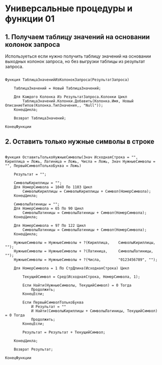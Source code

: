 # Универсальные процедуры и функции 01

## 1. Получаем таблицу значений на основании колонок запроса

Используеться если нужно получить таблицу значений на основании выходных колонок запроса, но без выгрузки таблицы из результат запроса.

```bsl

Функция ТаблицаЗначенийИзКолонокЗапроса(РезультатЗапроса)

	ТаблицаЗначений = Новый ТаблицаЗначений;
	
	Для Каждого Колонка Из РезультатЗапроса.Колонки Цикл
		ТаблицаЗначений.Колонки.Добавить(Колонка.Имя, Новый ОписаниеТипов(Колонка.ТипЗначения,, "Null"));
	КонецЦикла;

	Возврат ТаблицаЗначений;

КонецФункции

```

## 2. Оставить только нужные символы в строке

```bsl

Функция ОставитьТолькоНужныеСимволы(Знач ИсходнаяСтрока = "", Кириллица = Ложь, Латиница = Ложь, Числа = Ложь, Знач НужныеСимволы = "", ПервыйСимволТолькоБуква = Ложь)

	Результат = "";
	
	СимволыКириллицы = "";
	Для НомерСимвола = 1040 По 1103 Цикл 
		СимволыКириллицы = СимволыКириллицы + Символ(НомерСимвола);
	КонецЦикла;
	
	СимволыЛатиницы = "";
	Для НомерСимвола = 65 По 90 Цикл 
		СимволыЛатиницы = СимволыЛатиницы + Символ(НомерСимвола);
	КонецЦикла;
	
	Для НомерСимвола = 97 По 122 Цикл 
		СимволыЛатиницы = СимволыЛатиницы + Символ(НомерСимвола);
	КонецЦикла;
	
	НужныеСимволы = НужныеСимволы + ?(Кириллица, 	СимволыКириллицы, "");
	НужныеСимволы = НужныеСимволы + ?(Латиница, 	СимволыЛатиницы, "");
	НужныеСимволы = НужныеСимволы + ?(Числа, 		"0123456789", "");
	
	Для НомерСимвола = 1 По СтрДлина(ИсходнаяСтрока) Цикл
		
		ТекущийСимвол = Сред(ИсходнаяСтрока, НомерСимвола, 1);
		
		Если Найти(НужныеСимволы, ТекущийСимвол) = 0 Тогда
			Продолжить;
		КонецЕсли;
		
		Если ПервыйСимволТолькоБуква
			И Результат = ""
			И Найти(СимволыКириллицы + СимволыЛатиницы, ТекущийСимвол) = 0 Тогда
			Продолжить;
		КонецЕсли;
		
		Результат = Результат + ТекущийСимвол;

	КонецЦикла;
	
	Возврат Результат;

КонецФункции

```

